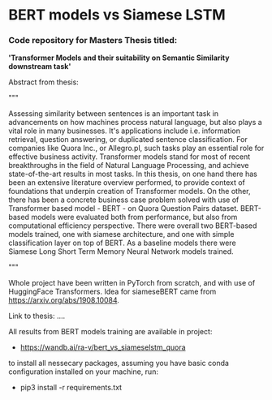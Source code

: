 # BERT models vs Siamese LSTM

### Code repository for Masters Thesis titled:

<b>'Transformer Models and their suitability on Semantic Similarity downstream task'</b>

Abstract from thesis:

"""

Assessing similarity between sentences is an important task in advancements on how machines process natural language, but also plays a vital role in many businesses. It's applications include i.e. information retrieval, question answering, or duplicated sentence classification. For companies like Quora Inc., or Allegro.pl, such tasks play an essential role for effective business activity. Transformer models stand for most of recent breakthroughs in the field of Natural Language Processing, and achieve state-of-the-art results in most tasks. In this thesis, on one hand there has been an extensive literature overview performed, to provide context of foundations that underpin creation of Transformer models. On the other, there has been a concrete business case problem solved with use of Transformer based model - BERT - on Quora Question Pairs dataset. BERT-based models were evaluated both from performance, but also from computational efficiency perspective. There were overall two BERT-based models trained, one with siamese architecture, and one with simple classification layer on top of BERT. As a baseline models there were Siamese Long Short Term Memory Neural Network models trained.

"""

Whole project have been written in PyTorch from scratch, and with use of HuggingFace Transformers. Idea for siameseBERT came from https://arxiv.org/abs/1908.10084.

Link to thesis: ....

All results from BERT models training are available in project:
- https://wandb.ai/ra-v/bert_vs_siameselstm_quora

to install all nessecary packages, assuming you have basic conda configuration installed on your machine, run:
- pip3 install -r requirements.txt
